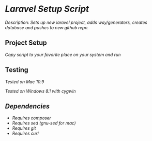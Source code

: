 # _Laravel Setup Script_

_Description: Sets up new laravel project, adds way/generators, creates database and pushes to new github repo._

## Project Setup

_Copy script to your favorite place on your system and run_

## Testing

_Tested on Mac 10.9_

_Tested on Windows 8.1 with cygwin_

## _Dependencies_

- _Requires composer_
- _Requires sed (gnu-sed for mac)_
- _Requires git_
- _Requires curl_
